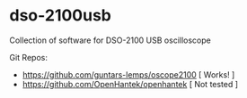 # dso-2100usb
Collection of software for DSO-2100 USB oscilloscope

Git Repos:
* https://github.com/guntars-lemps/oscope2100 [ Works! ]
* https://github.com/OpenHantek/openhantek [ Not tested ]
  

